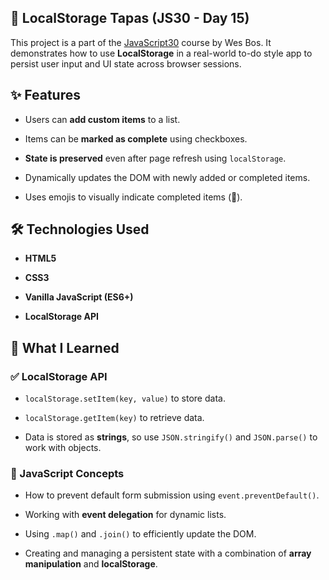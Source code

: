 ## 🌮 LocalStorage Tapas (JS30 - Day 15)

This project is a part of the [JavaScript30](https://javascript30.com/) course by Wes Bos. It demonstrates how to use **LocalStorage** in a real-world to-do style app to persist user input and UI state across browser sessions.



## ✨ Features

* Users can **add custom items** to a list.

* Items can be **marked as complete** using checkboxes.

* **State is preserved** even after page refresh using `localStorage`.

* Dynamically updates the DOM with newly added or completed items.

* Uses emojis to visually indicate completed items (🌮).



## 🛠 Technologies Used

* **HTML5**

* **CSS3**

* **Vanilla JavaScript (ES6+)**

* **LocalStorage API**



## 🧠 What I Learned

### ✅ LocalStorage API

* `localStorage.setItem(key, value)` to store data.

* `localStorage.getItem(key)` to retrieve data.

* Data is stored as **strings**, so use `JSON.stringify()` and `JSON.parse()` to work with objects.



### 🧠 JavaScript Concepts

* How to prevent default form submission using `event.preventDefault()`.

* Working with **event delegation** for dynamic lists.

* Using `.map()` and `.join()` to efficiently update the DOM.

* Creating and managing a persistent state with a combination of **array manipulation** and **localStorage**.